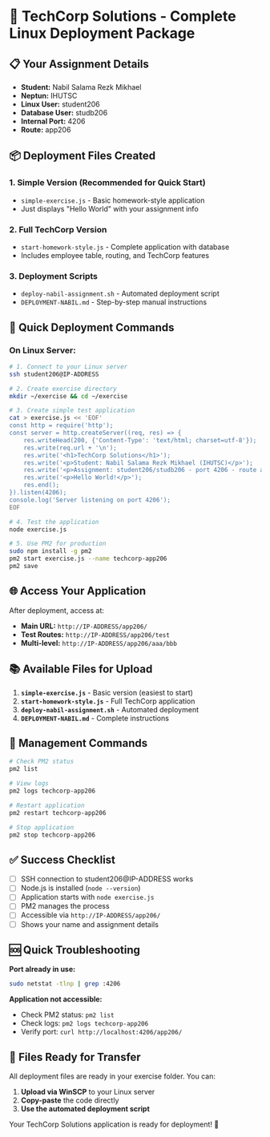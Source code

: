 # 🚀 TechCorp Solutions - Complete Linux Deployment Package

## 📋 Your Assignment Details
- **Student:** Nabil Salama Rezk Mikhael
- **Neptun:** IHUTSC  
- **Linux User:** student206
- **Database User:** studb206
- **Internal Port:** 4206
- **Route:** app206

## 📦 Deployment Files Created

### 1. **Simple Version** (Recommended for Quick Start)
- `simple-exercise.js` - Basic homework-style application
- Just displays "Hello World" with your assignment info

### 2. **Full TechCorp Version**
- `start-homework-style.js` - Complete application with database
- Includes employee table, routing, and TechCorp features

### 3. **Deployment Scripts**
- `deploy-nabil-assignment.sh` - Automated deployment script
- `DEPLOYMENT-NABIL.md` - Step-by-step manual instructions

## 🎯 Quick Deployment Commands

### On Linux Server:

```bash
# 1. Connect to your Linux server
ssh student206@IP-ADDRESS

# 2. Create exercise directory
mkdir ~/exercise && cd ~/exercise

# 3. Create simple test application
cat > exercise.js << 'EOF'
const http = require('http'); 
const server = http.createServer((req, res) => { 
    res.writeHead(200, {'Content-Type': 'text/html; charset=utf-8'});
    res.write(req.url + '\n');
    res.write('<h1>TechCorp Solutions</h1>');
    res.write('<p>Student: Nabil Salama Rezk Mikhael (IHUTSC)</p>');
    res.write('<p>Assignment: student206/studb206 - port 4206 - route app206</p>');
    res.write('<p>Hello World!</p>');
    res.end();
}).listen(4206);
console.log('Server listening on port 4206');
EOF

# 4. Test the application
node exercise.js

# 5. Use PM2 for production
sudo npm install -g pm2
pm2 start exercise.js --name techcorp-app206
pm2 save
```

## 🌐 Access Your Application

After deployment, access at:
- **Main URL:** `http://IP-ADDRESS/app206/`
- **Test Routes:** `http://IP-ADDRESS/app206/test`
- **Multi-level:** `http://IP-ADDRESS/app206/aaa/bbb`

## 📚 Available Files for Upload

1. **`simple-exercise.js`** - Basic version (easiest to start)
2. **`start-homework-style.js`** - Full TechCorp application
3. **`deploy-nabil-assignment.sh`** - Automated deployment
4. **`DEPLOYMENT-NABIL.md`** - Complete instructions

## 🔧 Management Commands

```bash
# Check PM2 status
pm2 list

# View logs
pm2 logs techcorp-app206

# Restart application
pm2 restart techcorp-app206

# Stop application
pm2 stop techcorp-app206
```

## ✅ Success Checklist

- [ ] SSH connection to student206@IP-ADDRESS works
- [ ] Node.js is installed (`node --version`)
- [ ] Application starts with `node exercise.js`
- [ ] PM2 manages the process
- [ ] Accessible via `http://IP-ADDRESS/app206/`
- [ ] Shows your name and assignment details

## 🆘 Quick Troubleshooting

**Port already in use:**
```bash
sudo netstat -tlnp | grep :4206
```

**Application not accessible:**
- Check PM2 status: `pm2 list`
- Check logs: `pm2 logs techcorp-app206`
- Verify port: `curl http://localhost:4206/app206/`

## 📄 Files Ready for Transfer

All deployment files are ready in your exercise folder. You can:

1. **Upload via WinSCP** to your Linux server
2. **Copy-paste** the code directly
3. **Use the automated deployment script**

Your TechCorp Solutions application is ready for deployment! 🎉